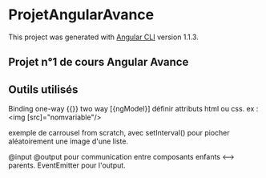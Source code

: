 # ProjetAngularAvance

This project was generated with [Angular CLI](https://github.com/angular/angular-cli) version 1.1.3.

## Projet n°1 de cours Angular Avance



## Outils utilisés

Binding one-way {{}} two way [{ngModel}]
définir attributs html ou css.
ex : <img [src]="nomvariable"/>

exemple de carrousel from scratch, avec setInterval() pour piocher aléatoirement une image d'une liste.

@input @output pour communication entre composants enfants <--> parents.
EventEmitter pour l'output.